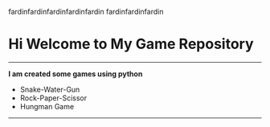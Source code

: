 fardinfardinfardinfardinfardin
fardinfardinfardin
# Hi Welcome to My Game Repository
***

**I am created some games using python**
- Snake-Water-Gun
- Rock-Paper-Scissor
- Hungman Game
---




